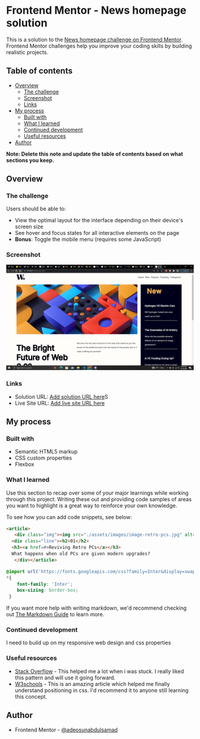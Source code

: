 # Frontend Mentor - News homepage solution

This is a solution to the [News homepage challenge on Frontend Mentor](https://www.frontendmentor.io/challenges/news-homepage-H6SWTa1MFl). Frontend Mentor challenges help you improve your coding skills by building realistic projects. 

## Table of contents

- [Overview](#overview)
  - [The challenge](#the-challenge)
  - [Screenshot](#screenshot)
  - [Links](#links)
- [My process](#my-process)
  - [Built with](#built-with)
  - [What I learned](#what-i-learned)
  - [Continued development](#continued-development)
  - [Useful resources](#useful-resources)
- [Author](#author)

**Note: Delete this note and update the table of contents based on what sections you keep.**

## Overview

### The challenge

Users should be able to:

- View the optimal layout for the interface depending on their device's screen size
- See hover and focus states for all interactive elements on the page
- **Bonus**: Toggle the mobile menu (requires some JavaScript)

### Screenshot

![](./Screenshot%20(23).png)

### Links

- Solution URL: [Add solution URL here](https://github.com/adeosunabdulsamad/news-homepage-main)S
- Live Site URL: [Add live site URL here](https://news-homepage-main-beta.vercel.app/)

## My process

### Built with

- Semantic HTML5 markup
- CSS custom properties
- Flexbox

### What I learned

Use this section to recap over some of your major learnings while working through this project. Writing these out and providing code samples of areas you want to highlight is a great way to reinforce your own knowledge.

To see how you can add code snippets, see below:

```html
<article>
   <div class="img"><img src="./assets/images/image-retro-pcs.jpg" alt="retro pcs"></div>
  <div class="line"><h2>01</h2>
  <h3><a href=#>Reviving Retro PCs</a></h3>
  What happens when old PCs are given modern upgrades?
   </div></article>
```
```css
@import url('https://fonts.googleapis.com/css?family=Inter&display=swap');
*{
    font-family: 'Inter';
    box-sizing: border-box;
 }
```

If you want more help with writing markdown, we'd recommend checking out [The Markdown Guide](https://www.markdownguide.org/) to learn more.

### Continued development

I need to build up on my responsive web design and css properties

### Useful resources

- [Stack Overflow](https://www.stackoverflow.com) - This helped me a lot when i was stuck. I really liked this pattern and will use it going forward.
- [W3schools](https://www.w3schools.com) - This is an amazing article which helped me finally understand positioning in css. I'd recommend it to anyone still learning this concept.

## Author
- Frontend Mentor - [@adeosunabdulsamad](https://www.frontendmentor.io/profile/adeosunabdulsamad)

